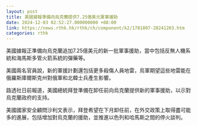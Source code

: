 ```yaml
---
layout: post
title: 美國據報準備向烏克蘭提供7.25億美元軍事援助
date: 2024-12-03 02:52:27.000000000 +08:00
link: https://news.rthk.hk/rthk/ch/component/k2/1781807-20241203.htm
categories: rthk
---
```


美國據報正準備向烏克蘭追加7.25億美元的新一批軍事援助，當中包括反無人機系統和海馬斯多管火箭系統的彈藥等。 

美國兩名官員說，新的軍援計劃還包括更多殺傷人員地雷，烏軍期望這些地雷能在俄羅斯庫爾斯克州對俄軍和北韓士兵產生影響。

路透社日前報道，美國總統拜登準備在卸任前向烏克蘭提供新的軍事援助，以示對烏克蘭政府的支持。

美國國家安全顧問沙利文表示，拜登希望在下月卸任前，在外交政策上取得盡可能多的進展，包括增加對烏克蘭的援助，並推進以色列和哈馬斯之間的停火談判。
